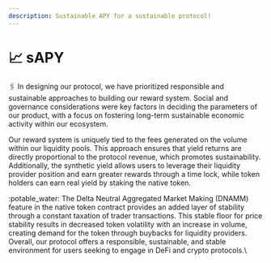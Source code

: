 ```yaml
---
description: Sustainable APY for a sustainable protocol!
---
```


# 📈 sAPY

:paperclips: In designing our protocol, we have prioritized responsible and sustainable approaches to building our reward system. Social and governance considerations were key factors in deciding the parameters of our product, with a focus on fostering long-term sustainable economic activity within our ecosystem.

Our reward system is uniquely tied to the fees generated on the volume within our liquidity pools. This approach ensures that yield returns are directly proportional to the protocol revenue, which promotes sustainability. Additionally, the synthetic yield allows users to leverage their liquidity provider position and earn greater rewards through a time lock, while token holders can earn real yield by staking the native token.

:potable\_water: The Delta Neutral Aggregated Market Making (DNAMM) feature in the native token contract provides an added layer of stability through a constant taxation of trader transactions. This stable floor for price stability results in decreased token volatility with an increase in volume, creating demand for the token through buybacks for liquidity providers. Overall, our protocol offers a responsible, sustainable, and stable environment for users seeking to engage in DeFi and crypto protocols.\
